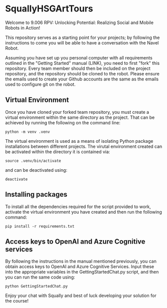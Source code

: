 # SquallyHSGArtTours

Welcome to 9.006 RPV: Unlocking Potential: Realizing Social and Mobile Robots in Action!

This repository serves as a starting point for your projects; by following the instructions to come you will be able to have a conversation with the Navel Robot.

Assuming you have set up you personal computer with all requirements outlined in the "Getting Started" manual (LINK), you need to first "fork" this repository. Every team member should then be included on the project repository, and the repository should be cloned to the robot. Please ensure the emails used to create your Github accounts are the same as the emails used to configure git on the robot.

## Virtual Environment

Once you have cloned your forked team repository, you must create a virtual environment within the same directory as the project. That can be achieved by running the following on the command line:

`python -m venv .venv`

The virtual environment is used as a means of isolating Python package installations between different projects. The virutal environment created can be activated within the directory it is contained via:

`source .venv/bin/activate`

and can be deactivated using:

`deactivate`

## Installing packages

To install all the dependencies required for the script provided to work, activate the virtual environment you have created and then run the following command:

`pip install -r requirements.txt`

## Access keys to OpenAI and Azure Cognitive services

By following the instructions in the manual mentioned previously, you can obtain access keys to OpenAI and Azure Cognitive Services. Input these into the appropriate variables in the GettingStartedChat.py script, and then you can run the same code using:

`python GettingStartedChat.py`

Enjoy your chat with Squally and best of luck developing your solution for the course!





